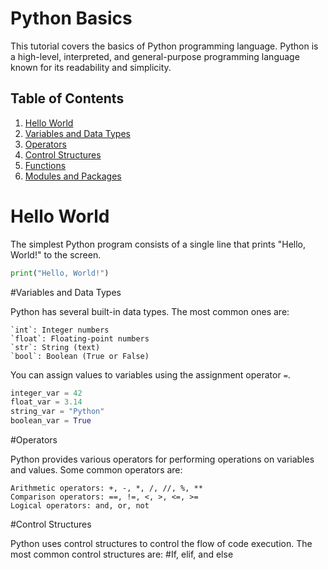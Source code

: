 # Python Basics

This tutorial covers the basics of Python programming language. Python is a high-level, interpreted, and general-purpose programming language known for its readability and simplicity.

## Table of Contents

1. [Hello World](#hello-world)
2. [Variables and Data Types](#variables-and-data-types)
3. [Operators](#operators)
4. [Control Structures](#control-structures)
5. [Functions](#functions)
6. [Modules and Packages](#modules-and-packages)

# Hello World

The simplest Python program consists of a single line that prints "Hello, World!" to the screen.

```python
print("Hello, World!")
```

#Variables and Data Types

Python has several built-in data types. The most common ones are:

    `int`: Integer numbers
    `float`: Floating-point numbers
    `str`: String (text)
    `bool`: Boolean (True or False)

You can assign values to variables using the assignment operator `=`.


```python
integer_var = 42
float_var = 3.14
string_var = "Python"
boolean_var = True
```

#Operators

Python provides various operators for performing operations on variables and values. Some common operators are:

    Arithmetic operators: +, -, *, /, //, %, **
    Comparison operators: ==, !=, <, >, <=, >=
    Logical operators: and, or, not

#Control Structures

Python uses control structures to control the flow of code execution. The most common control structures are:
#If, elif, and else
